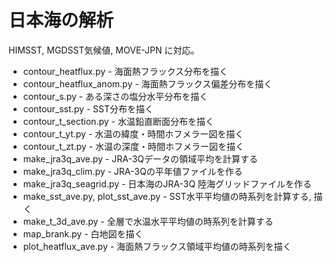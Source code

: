 日本海の解析
========

HIMSST, MGDSST気候値, MOVE-JPN に対応。

* contour_heatflux.py              - 海面熱フラックス分布を描く
* contour_heatflux_anom.py         - 海面熱フラックス偏差分布を描く
* contour_s.py                     - ある深さの塩分水平分布を描く
* contour_sst.py                   - SST分布を描く
* contour_t_section.py             - 水温鉛直断面分布を描く
* contour_t_yt.py                  - 水温の緯度・時間ホフメラー図を描く
* contour_t_zt.py                  - 水温の深度・時間ホフメラー図を描く
* make_jra3q_ave.py                - JRA-3Qデータの領域平均を計算する
* make_jra3q_clim.py               - JRA-3Qの平年値ファイルを作る
* make_jra3q_seagrid.py            - 日本海のJRA-3Q 陸海グリッドファイルを作る
* make_sst_ave.py, plot_sst_ave.py - SST水平平均値の時系列を計算する, 描く
* make_t_3d_ave.py                 - 全層で水温水平平均値の時系列を計算する
* map_brank.py                     - 白地図を描く
* plot_heatflux_ave.py             - 海面熱フラックス領域平均値の時系列を描く
